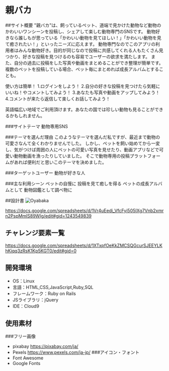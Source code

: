 # 親バカ

##サイト概要
"親バカ"は、飼っているペット、道端で見かけた動物など動物のかわいいワンシーンを投稿し、シェアして楽しむ動物専門のSNSです。
動物好きなら誰しもが思っている「かわいい動物を見てほしい！」「かわいい動物を見て癒されたい！」といったニーズに応えます。
動物専門なのでこのアプリの利用者はみんな動物好き。目的が同じなので投稿に共感してくれる人もたくさん見つかり、好きな投稿を見つけるのも容易でユーザーの欲求を満たします。
また、自分の過去に投稿をした写真や動画をまとめることができ整理が簡単です。複数のペットを投稿している場合、ペット毎にまとめれば成長アルバムとすることも。

使い方は簡単！
1.ログインをしよう！
2.自分の好きな投稿を見つけたら気軽にいいね！やコメントしてみよう！
3.あなたも写真や動画をアップしてみよう！
4.コメントが来たら返信して楽しくお話してみよう！

英語幅広い地域でご利用頂けます。あなたの国では珍しい動物も見ることができるかもしれません。

###サイトテーマ
動物専用SNS

###テーマを選んだ理由
このようなテーマを選んだ私ですが、最近まで動物の可愛さなんて全くわかりませんでした。
しかし、ペットを飼い始めてから一変し、気がつけば周囲の人にペットの可愛い写真を見せたり、動画アプリなどで可愛い動物動画を漁ったりしていました。
そこで動物専用の投稿プラットフォームがあれば便利だと思いこのテーマを決めました。

###ターゲットユーザー
動物が好きな人

###主な利用シーン
ペットの自慢に
投稿を見て癒しを得る
ペットの成長アルバムとして
動物図鑑として調べ物に

##設計書
![Oyabaka](https://user-images.githubusercontent.com/81727391/131783894-f6b9093e-281c-418d-b752-9606852e1510.png)

https://docs.google.com/spreadsheets/d/1Vr4uEedi_VfcFyi505IXg7Vnb2xmrn2PspMmlS89Wlg/edit#gid=1243549839

## チャレンジ要素一覧
https://docs.google.com/spreadsheets/d/1XTxpfOeKkZMCSQGcurSJEEYLKhKiqq3zRsK1Kp5KGT0/edit#gid=0

## 開発環境
- OS：Linux
- 言語：HTML,CSS,JavaScript,Ruby,SQL
- フレームワーク：Ruby on Rails
- JSライブラリ：jQuery
- IDE：Cloud9

## 使用素材
###フリー画像
- pixabay  https://pixabay.com/ja/
- Pexels  https://www.pexels.com/ja-jp/
###アイコン・フォント
- Font Awesome
- Google Fonts
